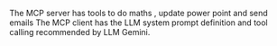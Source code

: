The MCP server has tools to do maths , update power point and send emails
The MCP client has the LLM system prompt definition and tool calling recommended by LLM Gemini.
